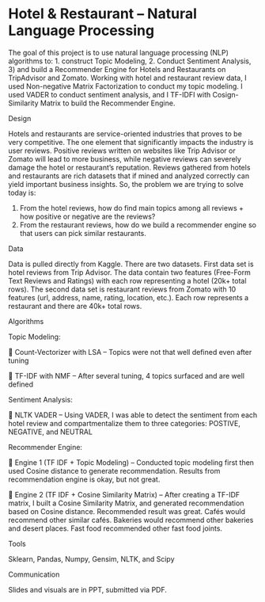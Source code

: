 # Hotel & Restaurant – Natural Language Processing

The goal of this project is to use natural language processing (NLP) algorithms to: 1. construct Topic Modeling, 2. Conduct Sentiment Analysis, 3) and build a Recommender Engine for Hotels and Restaurants on TripAdvisor and Zomato. Working with hotel and restaurant review data, I used Non-negative Matrix Factorization to conduct my topic modeling. I used VADER to conduct sentiment analysis, and I TF-IDFI with Cosign-Similarity Matrix to build the Recommender Engine.

Design

Hotels and restaurants are service-oriented industries that proves to be very competitive. The one element that significantly impacts the industry is user reviews. Positive reviews written on websites like Trip Advisor or Zomato will lead to more business, while negative reviews can severely damage the hotel or restaurant’s reputation. Reviews gathered from hotels and restaurants are rich datasets that if mined and analyzed correctly can yield important business insights. So, the problem we are trying to solve today is: 
1. From the hotel reviews, how do find main topics among all reviews + how positive or negative are the reviews? 
2. From the restaurant reviews, how do we build a recommender engine so that users can pick similar restaurants. 


Data

Data is pulled directly from Kaggle. There are two datasets. First data set is hotel reviews from Trip Advisor. The data contain two features (Free-Form Text Reviews and Ratings) with each row representing a hotel (20k+ total rows). The second data set is restaurant reviews from Zomato with 10 features (url, address, name, rating, location, etc.). Each row represents a restaurant and there are 40k+ total rows.

Algorithms

Topic Modeling:

	Count-Vectorizer with LSA – Topics were not that well defined even after tuning

	TF-IDF with NMF – After several tuning, 4 topics surfaced and are well defined

Sentiment Analysis: 

	NLTK VADER – Using VADER, I was able to detect the sentiment from each hotel review and compartmentalize them to three categories: POSTIVE, NEGATIVE, and NEUTRAL

Recommender Engine:

	Engine 1 (TF IDF + Topic Modeling) – Conducted topic modeling first then used Cosine distance to generate recommendation. Results from recommendation engine is okay, but not great.

	Engine 2 (TF IDF + Cosine Similarity Matrix) – After creating a TF-IDF matrix, I built a Cosine Similarity Matrix, and generated recommendation based on Cosine distance. Recommended result was great. Cafés would recommend other similar cafés. Bakeries would recommend other bakeries and desert places. Fast food recommended other fast food joints. 

Tools

Sklearn, Pandas, Numpy, Gensim, NLTK, and Scipy 

Communication

Slides and visuals are in PPT, submitted via PDF. 

